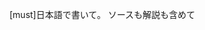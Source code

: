 <!-- I want to review in Japanese. -->
[must]日本語で書いて。
ソースも解説も含めて
<!-- I want to review in Japanese. -->